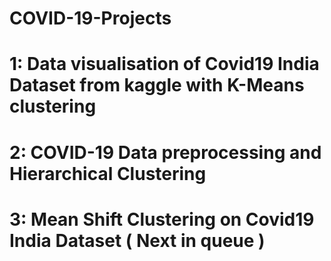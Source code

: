 # COVID-19-Projects

# 1: Data visualisation of Covid19 India Dataset from kaggle with K-Means clustering
# 2: COVID-19 Data preprocessing and Hierarchical Clustering
# 3: Mean Shift Clustering on Covid19 India Dataset ( Next in queue )
